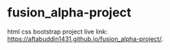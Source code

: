 # fusion_alpha-project
html css bootstrap project
live link: https://aftabuddin1431.github.io/fusion_alpha-project/.
